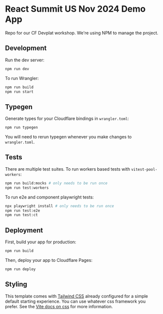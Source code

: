 # React Summit US Nov 2024 Demo App

Repo for our CF Devplat workshop. We're using NPM to manage the project.

## Development

Run the dev server:

```sh
npm run dev
```

To run Wrangler:

```sh
npm run build
npm run start
```

## Typegen

Generate types for your Cloudflare bindings in `wrangler.toml`:

```sh
npm run typegen
```

You will need to rerun typegen whenever you make changes to `wrangler.toml`.

## Tests

There are multiple test suites. To run workers based tests with `vitest-pool-workers`:

```sh
npm run build:mocks # only needs to be run once
npm run test:workers
```

To run e2e and component playwright tests:

```sh
npx playwright install # only needs to be run once
npm run test:e2e
npm run test:ct
```

## Deployment

First, build your app for production:

```sh
npm run build
```

Then, deploy your app to Cloudflare Pages:

```sh
npm run deploy
```

## Styling

This template comes with [Tailwind CSS](https://tailwindcss.com/) already configured for a simple default starting experience. You can use whatever css framework you prefer. See the [Vite docs on css](https://vitejs.dev/guide/features.html#css) for more information.
